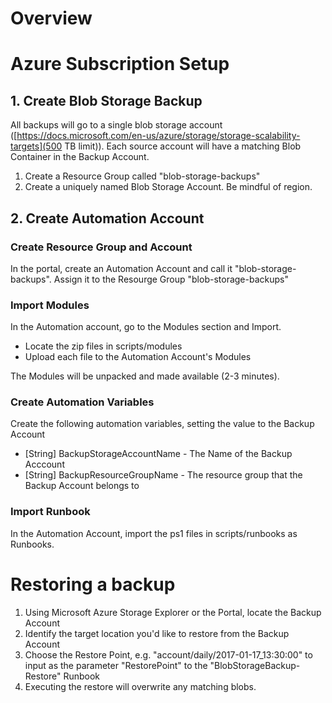 

# Overview

# Azure Subscription Setup

## 1. Create Blob Storage Backup
All backups will go to a single blob storage account ([https://docs.microsoft.com/en-us/azure/storage/storage-scalability-targets](500 TB limit)). Each source account will have a matching Blob Container in the Backup Account.

1. Create a Resource Group called "blob-storage-backups"
2. Create a uniquely named Blob Storage Account. Be mindful of region.

## 2. Create Automation Account
### Create Resource Group and Account
In the portal, create an Automation Account and call it "blob-storage-backups". Assign it to the Resourge Group "blob-storage-backups"

### Import Modules
In the Automation account, go to the Modules section and Import.

* Locate the zip files in scripts/modules
* Upload each file to the Automation Account's Modules

The Modules will be unpacked and made available (2-3 minutes).

### Create Automation Variables
Create the following automation variables, setting the value to the Backup Account

* [String] BackupStorageAccountName - The Name of the Backup Acccount
* [String] BackupResourceGroupName - The resource group that the Backup Account belongs to

### Import Runbook
In the Automation Account, import the ps1 files in scripts/runbooks as Runbooks.


# Restoring a backup

1. Using Microsoft Azure Storage Explorer or the Portal, locate the Backup Account
2. Identify the target location you'd like to restore from the Backup Account
3. Choose the Restore Point, e.g. "account/daily/2017-01-17_13:30:00" to input as the parameter "RestorePoint" to the "BlobStorageBackup-Restore" Runbook
4. Executing the restore will overwrite any matching blobs.